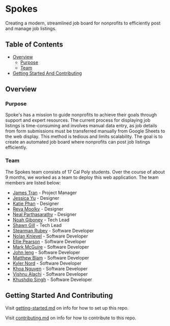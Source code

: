 # Spokes

Creating a modern, streamlined job board for nonprofits to efficiently post and manage job listings.

## Table of Contents

- [Overview](#overview)
  - [Purpose](#purpose)
  - [Team](#team)
- [Getting Started And Contributing](#getting-started-and-contributing)

## Overview

### Purpose

Spoke's has a mission to guide nonprofits to achieve their goals through support and expert resources. The current process for displaying job listings is time-consuming and involves manual data entry, as job details from form submissions must be transferred manually from Google Sheets to the web display. This method is tedious and limits scalability. The goal is to create an automated job board where nonprofits can post job listings efficiently.

### Team

The Spokes team consists of 17 Cal Poly students. Over the course of about 9 months, we worked as a team to deploy this web application. The team members are listed below:

- [James Tran](https://www.linkedin.com/in/jameskhaihoantran/) - Project Manager
- [Jessica Yu](https://www.linkedin.com/in/jessicayuhope/) - Designer
- [Katie Phan](https://www.linkedin.com/in/katiehuynhphan/) - Designer
- [Reva Moolky](https://www.linkedin.com/in/reva-moolky/) - Designer
- [Neal Parthasarathy](https://www.linkedin.com/in/nealparthslo/) - Designer
- [Noah Giboney](https://www.linkedin.com/in/noah-giboney-896847261/) - Tech Lead
- [Shawn Gill](https://www.linkedin.com/in/shawngill404/) - Tech Lead
- [Stearman Rubey](https://www.linkedin.com/in/stearman-rubey-963423309) - Software Developer
- [Nolan Knievel](https://www.linkedin.com/in/nolan-knievel-aa8243317) - Software Developer
- [Ellie Pearson](https://www.linkedin.com/in/ellie-pearson-b21099295/) - Software Developer
- [Mark McGuire](https://www.linkedin.com/in/mark-mcguire011/) - Software Developer
- [John Ieng](https://www.linkedin.com/in/johnieng/) - Software Developer
- [Matthew Blam](https://www.linkedin.com/in/matthew-blam/) - Software Developer
- [Kyler Nord](https://www.linkedin.com/in/1kylernord1/) - Software Developer
- [Khoa Nguyen](https://www.linkedin.com/in/khoanguyen07/) - Software Developer
- [Vishnu Alachi](https://www.linkedin.com/in/vishnu-alachi/) - Software Developer
- [Khushdip Singh](https://www.linkedin.com/in/deep-singh14/) - Software Developer

## Getting Started And Contributing

Visit [getting-started.md](docs/getting-started.md) on info for how to set up this repo.

Visit [contributing.md](docs/contributing.md) on info for how to contribute to this repo.
